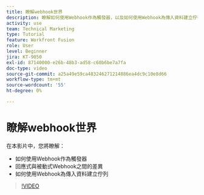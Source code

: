 ```yaml
---
title: 瞭解webhook世界
description: 瞭解如何使用Webhook作為觸發器，以及如何使用Webhook為傳入資料建立佇列，全部在 [!DNL Adobe Workfront Fusion].
activity: use
team: Technical Marketing
type: Tutorial
feature: Workfront Fusion
role: User
level: Beginner
jira: KT-9050
exl-id: 87140000-e26b-48b3-ad58-c60b6be7a7fa
doc-type: video
source-git-commit: a25a49e59ca483246271214886ea4dc9c10e8d66
workflow-type: tm+mt
source-wordcount: '55'
ht-degree: 0%

---
```


# 瞭解webhook世界

在本影片中，您將瞭解：

* 如何使用Webhook作為觸發器
* 回應式與被動式Webhook之間的差異
* 如何使用Webhook為傳入資料建立佇列

>[!VIDEO](https://video.tv.adobe.com/v/335291/?quality=12&learn=on)
